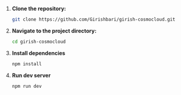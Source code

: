 1. **Clone the repository:**

    ```sh
    git clone https://github.com/Girishbari/girish-cosmocloud.git
    ```

2. **Navigate to the project directory:**

    ```sh
    cd girish-cosmocloud
    ```

3. **Install dependencies**
    ```sh
    npm install
    ```
4. **Run dev server**
    ```sh
    npm run dev
    ```
   

